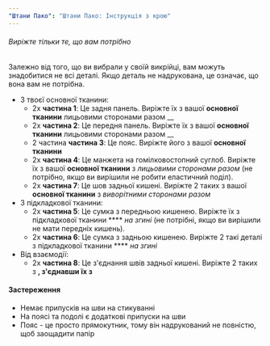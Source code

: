 ```yaml
---
"Штани Пако": "Штани Пако: Інструкція з крою"
---
```


<Tip>

###### Виріжте тільки те, що вам потрібно

Залежно від того, що ви вибрали у своїй викрійці, вам можуть знадобитися не всі деталі.
Якщо деталь не надрукована, це означає, що вона вам не потрібна.

</Tip>

- З твоєї основної тканини:
  - 2x **частина 1**: Це задня панель. Виріжте їх з вашої **основної тканини** лицьовими сторонами разом __
  - 2x **частина 2**: Це передня панель. Виріжте їх з вашої **основної тканини** лицьовими сторонами разом __
  - 2 частина **частина 3**: Це пояс. Виріжте його з вашої **основної тканини**
  - 2x **частина 4**: Це манжета на гомілковостопний суглоб. Виріжте їх з вашої **основної тканини** з _лицьовими сторонами разом_ (не потрібно, якщо ви вирішили не робити еластичний поділ).
  - 2x **частина 7**: Це шов задньої кишені. Виріжте 2 таких з вашої **основної тканини** з _виворітними сторонами разом_
- З підкладкової тканини:
  - 2x **частина 5**: Це сумка з передньою кишенею. Виріжте їх з підкладкової тканини **** _на згині_ (не потрібні, якщо ви вирішили не мати передніх кишень).
  - 2x **частина 6**: Це сумка з задньою кишенею. Виріжте 2 такі деталі з підкладкової тканини **** _на згині_
- Від взаємодії:
  - 2x **частина 8**: Це з'єднання швів задньої кишені. Виріжте 2 таких з **, з'єднавши їх з**

<Warning>

#### Застереження

- Немає припусків на шви на стикуванні
- На поясі та подолі є додаткові припуски на шви
- Пояс - це просто прямокутник, тому він надрукований не повністю, щоб заощадити папір

</Warning>
